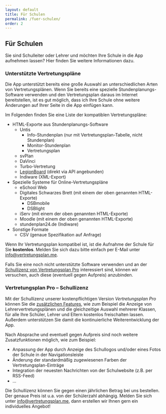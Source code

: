 ```yaml
---
layout: default
title: Für Schulen
permalink: /fuer-schulen/
order: 2
---
```


Für Schulen
-----------

Sie sind Schulleiter oder Lehrer und möchten Ihre Schule in die App aufnehmen lassen? Hier finden Sie weitere
Informationen dazu.

### Unterstützte Vertretungspläne

Die App unterstützt bereits eine große Auswahl an unterschiedlichen Arten von Vertretungsplänen. Wenn Sie bereits eine
spezielle Stundenplanungs-Software verwenden und den Vertretungsplan daraus im Internet bereitstellen, ist es gut
möglich, dass ich Ihre Schule ohne weitere Änderungen auf Ihrer Seite in die App einfügen kann.

Im Folgenden finden Sie eine Liste der kompatiblen Vertretungspläne:

  - HTML-Exporte aus Stundenplanungs-Software
     - Untis
        - Info-Stundenplan (nur mit Vertretungsplan-Tabelle, nicht Stundenplan)
        - Monitor-Stundenplan
        - Vertretungsplan
     - svPlan
     - DaVinci
     - Turbo-Vertretung
     - [LegionBoard](https://legionboard.github.io/) (direkt via API angebunden)
     - Indiware (XML-Export)
  - Spezielle Systeme für Online-Vertretungspläne
    - eSchool Web
    - Digitales Schwarzes Brett (mit einem der oben genannten HTML-Exporte)
        - DSBmobile
        - DSBlight
    - iServ (mit einem der oben genannten HTML-Exporte)
    - Moodle (mit einem der oben genannten HTML-Exporte)
    - stundenplan24.de (Indiware)
  - Sonstige Formate
    - CSV (genaue Spezifikation auf Anfrage)
    
Wenn Ihr Vertretungsplan kompatibel ist, ist die Aufnahme der Schule für Sie **kostenlos**. Melden Sie sich dazu bitte
einfach per E-Mail unter [info@vertretungsplan.me](mailto:info@vertretungsplan.me).

Falls Sie eine noch nicht unterstützte Software verwenden und  an der
[Schullizenz von Vertretungsplan Pro](#vertretungsplan-pro--schullizenz) interessiert sind, können wir versuchen, auch
diese (eventuell gegen Aufpreis) anzubinden.
    
### Vertretungsplan Pro – Schullizenz

Mit der Schullizenz unserer kostenpflichtigen Version *Vertretungsplan Pro* können Sie die
[zusätzlichen Features](/features), wie zum Beispiel die Anzeige von Lehrervertretungsplänen und die gleichzeitige
Auswahl mehrerer Klassen, für alle Ihre Schüler, Lehrer und Eltern kostenlos freischalten lassen. Außerdem unterstützen
Sie damit die kontinuierliche Weiterentwicklung der App. 

Nach Absprache und eventuell gegen Aufpreis sind noch weitere Zusatzfunktionen möglich, wie zum Beispiel:
 
- Anpassung der App durch Anzeige des Schullogos und/oder eines Fotos der Schule in der Navigationsleiste
- Änderung der standardmäßig zugewiesenen Farben der Vertretungsplan-Einträge
- Integration der neuesten Nachrichten von der Schulwebsite (z.B. per RSS-Feed)
- ...

Die Schullizenz können Sie gegen einen jährlichen Betrag bei uns bestellen. Der genaue Preis ist u.a. von der
Schülerzahl abhängig. Melden Sie sich unter [info@vertretungsplan.me](mailto:info@vertretungsplan.me), dann erstellen
wir Ihnen gern ein individuelles Angebot!